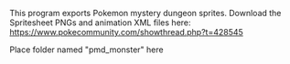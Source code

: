 This program exports Pokemon mystery dungeon sprites.
Download the Spritesheet PNGs and animation XML files here: https://www.pokecommunity.com/showthread.php?t=428545

Place folder named "pmd_monster" here
